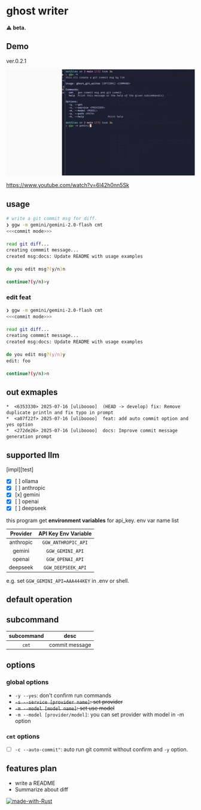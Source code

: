 # ghost writer

**⚠️ beta.**

## Demo

ver.0.2.1

![gif](./resource/wwg_demo_0_2_1.gif)

https://www.youtube.com/watch?v=6l42h0nn5Sk

## usage

```bash
# write a git commit msg for diff.
❯ ggw -m gemini/gemini-2.0-flash cmt
<<<commit mode>>>

read git diff...
creating commmit message...
created msg:docs: Update README with usage examples

do you edit msg?(y/n)n

continue?(y/n)>y
```

### edit feat

```zsh
❯ ggw -m gemini/gemini-2.0-flash cmt
<<<commit mode>>>

read git diff...
creating commmit message...
created msg:docs: Update README with usage examples

do you edit msg?(y/n)y
edit: foo

continue?(y/n)>n
```

## out exmaples

```
*  <6353330> 2025-07-16 [uliboooo]  (HEAD -> develop) fix: Remove duplicate println and fix typo in prompt
*  <a07f22f> 2025-07-16 [uliboooo]  feat: add auto commit option and yes option
*  <272de26> 2025-07-16 [uliboooo]  docs: Improve commit message generation prompt
```

## supported llm

[impl][test]

- [x] [ ] ollama
- [x] [ ] anthropic
- [x] [x] gemini
- [x] [ ] openai
- [x] [ ] deepseek

this program get **environment variables** for api_key.
env var name list

| Provider | API Key Env Variable |
| :---: | :---: |
| anthropic | `GGW_ANTHROPIC_API` |
| gemini | `GGW_GEMINI_API` |
| openai | `GGW_OPENAI_API` |
| deepseek | `GGW_DEEPSEEK_API` |

e.g. set `GGW_GEMINI_API=AAA444KEY` in .env or shell.

## default operation

## subcommand

| subcommand |      desc      |
| :--------: | :------------: |
|   `cmt`    | commit message |

## options

### global options

- `-y --yes`: don't confirm run commands
- ~~`-s --service [provider name]`: set provider~~
- ~~`-m --model [model name]`: set use model~~
- `-m --model [provider/model]`: you can set provider with model in -m option

### `cmt` options

- [ ] `-c --auto-commit"`: auto run git commit without confirm and `-y` option.

## features plan

- write a README
- Summarize about diff

[![made-with-Rust](https://img.shields.io/badge/Made%20with-Rust-1f425f.svg)](https://www.rust-lang.org/)

